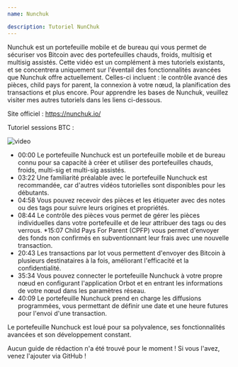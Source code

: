 ```yaml
---
name: Nunchuk

description: Tutoriel NunChuk
---
```


Nunchuk est un portefeuille mobile et de bureau qui vous permet de sécuriser vos Bitcoin avec des portefeuilles chauds, froids, multisig et multisig assistés. Cette vidéo est un complément à mes tutoriels existants, et se concentrera uniquement sur l'éventail des fonctionnalités avancées que Nunchuk offre actuellement. Celles-ci incluent : le contrôle avancé des pièces, child pays for parent, la connexion à votre nœud, la planification des transactions et plus encore. Pour apprendre les bases de Nunchuk, veuillez visiter mes autres tutoriels dans les liens ci-dessous.

Site officiel : https://nunchuk.io/

Tutoriel sessions BTC :

![video](https://youtu.be/ugzdX0Q0Cgs?si=X-ZsK9Y_0-IHBCj4)

- 00:00 Le portefeuille Nunchuck est un portefeuille mobile et de bureau connu pour sa capacité à créer et utiliser des portefeuilles chauds, froids, multi-sig et multi-sig assistés.
- 03:22 Une familiarité préalable avec le portefeuille Nunchuck est recommandée, car d'autres vidéos tutorielles sont disponibles pour les débutants.
- 04:58 Vous pouvez recevoir des pièces et les étiqueter avec des notes ou des tags pour suivre leurs origines et propriétés.
- 08:44 Le contrôle des pièces vous permet de gérer les pièces individuelles dans votre portefeuille et de leur attribuer des tags ou des verrous.
  \*15:07 Child Pays For Parent (CPFP) vous permet d'envoyer des fonds non confirmés en subventionnant leur frais avec une nouvelle transaction.
- 20:43 Les transactions par lot vous permettent d'envoyer des Bitcoin à plusieurs destinataires à la fois, améliorant l'efficacité et la confidentialité.
- 35:34 Vous pouvez connecter le portefeuille Nunchuck à votre propre nœud en configurant l'application Orbot et en entrant les informations de votre nœud dans les paramètres réseau.
- 40:09 Le portefeuille Nunchuck prend en charge les diffusions programmées, vous permettant de définir une date et une heure futures pour l'envoi d'une transaction.

Le portefeuille Nunchuck est loué pour sa polyvalence, ses fonctionnalités avancées et son développement constant.

Aucun guide de rédaction n'a été trouvé pour le moment ! Si vous l'avez, venez l'ajouter via GitHub !